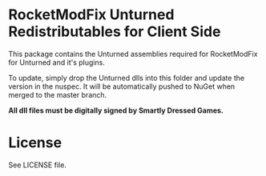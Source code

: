 # RocketModFix Unturned Redistributables for Client Side

This package contains the Unturned assemblies required for RocketModFix for Unturned and it's plugins.

To update, simply drop the Unturned dlls into this folder and update the version in the nuspec. It will be automatically pushed to NuGet when merged to the master branch.

**All dll files must be digitally signed by Smartly Dressed Games.**

# License
See LICENSE file.